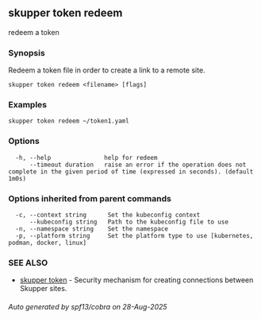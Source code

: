 ## skupper token redeem

redeem a token

### Synopsis

Redeem a token file in order to create a link to a remote site.

```
skupper token redeem <filename> [flags]
```

### Examples

```
skupper token redeem ~/token1.yaml
```

### Options

```
  -h, --help               help for redeem
      --timeout duration   raise an error if the operation does not complete in the given period of time (expressed in seconds). (default 1m0s)
```

### Options inherited from parent commands

```
  -c, --context string      Set the kubeconfig context
      --kubeconfig string   Path to the kubeconfig file to use
  -n, --namespace string    Set the namespace
  -p, --platform string     Set the platform type to use [kubernetes, podman, docker, linux]
```

### SEE ALSO

* [skupper token](skupper_token.md)	 - Security mechanism for creating connections between Skupper sites.

###### Auto generated by spf13/cobra on 28-Aug-2025
